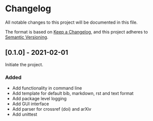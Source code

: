 # Changelog
All notable changes to this project will be documented in this file.

The format is based on [Keep a Changelog](https://keepachangelog.com/en/1.0.0/),
and this project adheres to [Semantic Versioning](https://semver.org/spec/v2.0.0.html).


## [0.1.0] - 2021-02-01

Initiate the project.

### Added

- Add functionality in command line
- Add template for default bib, markdown, rst and text format
- Add package level logging
- Add GUI interface
- Add parser for crossref (doi) and arXiv
- Add unittest